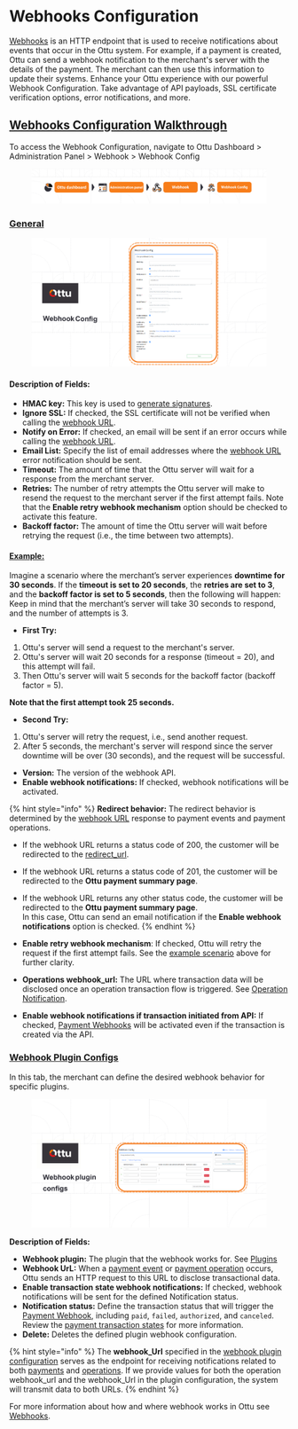# Webhooks Configuration

[Webhooks](../../developer/webhooks/) is an HTTP endpoint that is used to receive notifications about events that occur in the Ottu system. For example, if a payment is created, Ottu can send a webhook notification to the merchant's server with the details of the payment. The merchant can then use this information to update their systems. Enhance your Ottu experience with our powerful Webhook Configuration. Take advantage of API payloads, SSL certificate verification options, error notifications, and more.

## [**Webhooks Configuration Walkthrough**](webhooks-configuration.md#webhooks-configuration-walkthrough)

To access the Webhook Configuration, navigate to Ottu Dashboard > Administration Panel > Webhook > Webhook Config

<figure><img src="../../.gitbook/assets/webhook.png" alt=""><figcaption></figcaption></figure>

### [General](webhooks-configuration.md#general)

<figure><img src="../../.gitbook/assets/webhook config.png" alt=""><figcaption></figcaption></figure>

#### **Description of Fields:**

* **HMAC key:** This key is used to [generate signatures](../../developer/webhooks/signing-mechanism.md#signature-generation).
* **Ignore SSL:** If checked, the SSL certificate will not be verified when calling the [webhook URL](../../developer/checkout-api.md#webhook\_url-string-optional).
* **Notify on Error:** If checked, an email will be sent if an error occurs while calling the [webhook URL](../../developer/checkout-api.md#webhook\_url-string-optional).
* **Email List:** Specify the list of email addresses where the [webhook URL](../../developer/checkout-api.md#webhook\_url-string-optional) error notification should be sent.
* **Timeout:** The amount of time that the Ottu server will wait for a response from the merchant server.
* **Retries:** The number of retry attempts the Ottu server will make to resend the request to the merchant server if the first attempt fails. Note that the **Enable retry webhook mechanism** option should be checked to activate this feature.
* **Backoff factor:** The amount of time the Ottu server will wait before retrying the request (i.e., the time between two attempts).

#### [Example:](webhooks-configuration.md#example)&#x20;

Imagine a scenario where the merchant’s server experiences **downtime for 30 seconds**. If the **timeout is set to 20 seconds**, the **retries are set to 3**, and the **backoff factor is set to 5 seconds**, then the following will happen:\
Keep in mind that the merchant’s server will take 30 seconds to respond, and the number of attempts is 3.

* **First Try:**

1. Ottu's server will send a request to the merchant's server.
2. Ottu's server will wait 20 seconds for a response (timeout = 20), and this attempt will fail.
3. Then Ottu's server will wait 5 seconds for the backoff factor (backoff factor = 5).

**Note that the first attempt took 25 seconds.**

* **Second Try:**

1. Ottu's server will retry the request, i.e., send another request.
2. After 5 seconds, the merchant's server will respond since the server downtime will be over (30 seconds), and the request will be successful.

* **Version:** The version of the webhook API.
* **Enable webhook notifications:** If checked, webhook notifications will be activated.

{% hint style="info" %}
**Redirect behavior:** The redirect behavior is determined by the [webhook URL](../../developer/checkout-api.md#webhook\_url-string-optional) response to payment events and payment operations.

* If the webhook URL returns a status code of 200, the customer will be redirected to the [redirect\_url](../../developer/checkout-api.md#redirect\_url-string-optional).
* If the webhook URL returns a status code of 201, the customer will be redirected to the **Ottu payment summary page**.
* If the webhook URL returns any other status code, the customer will be redirected to the **Ottu payment summary page**. \
  In this case, Ottu can send an email notification if the **Enable webhook notifications** option is checked.
{% endhint %}

* **Enable retry webhook mechanism**: If checked, Ottu will retry the request if the first attempt fails. See the [example scenario](webhooks-configuration.md#example) above for further clarity.
* **Operations webhook\_url:** The URL where transaction data will be disclosed once an operation transaction flow is triggered. See [Operation Notification](../../developer/webhooks/operation-notification.md).
* **Enable webhook notifications if transaction initiated from API:** If checked, [Payment Webhooks](../../developer/webhooks/payment-webhooks.md) will be activated even if the transaction is created via the API.

### [Webhook Plugin Configs](webhooks-configuration.md#webhook-plugin-configs)

In this tab, the merchant can define the desired webhook behavior for specific plugins.

<figure><img src="../../.gitbook/assets/Webhook plugin configs.png" alt=""><figcaption></figcaption></figure>

**Description of Fields:**

* **Webhook plugin:** The plugin that the webhook works for. See [Plugins](../plugins/)
* **Webhook UrL:** When a [payment event](../../developer/webhooks/payment-webhooks.md) or [payment operation](../../developer/webhooks/operation-notification.md) occurs, Ottu sends an HTTP request to this URL to disclose transactional data.
* **Enable transaction state webhook notifications:** If checked, webhook notifications will be sent for the defined Notification status.
* **Notification status:** Define the transaction status that will trigger the [Payment Webhook,](../../developer/webhooks/payment-webhooks.md) including `paid`, `failed`, `authorized`, and `canceled`. Review the [payment transaction states](../payment-tracking.md#states-of-parent-payment-transaction) for more information.
* **Delete:** Deletes the defined plugin webhook configuration.

{% hint style="info" %}
The **webhook\_Url** specified in the [webhook plugin configuration](webhooks-configuration.md#webhook-plugin-configs) serves as the endpoint for receiving notifications related to both [payments](../../developer/webhooks/payment-webhooks.md) and [operations](../../developer/webhooks/operation-notification.md). If we provide values for both the operation webhook\_url and the webhook\_Url in the plugin configuration, the system will transmit data to both URLs.
{% endhint %}

For more information about how and where webhook works in Ottu see [Webhooks](../../developer/webhooks/).
